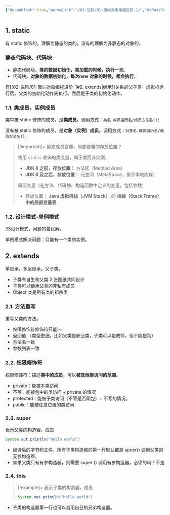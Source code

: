 ```yaml
---
{"dg-publish":true,"permalink":"/02-进阶/01-面向对象编程进阶-1/","dgPassFrontmatter":true}
---
```



## 1. static

有 static 修饰的。理解为静态的类的，没有的理解为非静态的对象的。

### 静态代码块、代码块
- 静态代码块。**类的数据初始化，类加载的时候，执行一次**。
- 代码块。**对象的数据初始化，每次new 对象的时候，都会执行**。

有[[02-进阶/01-面向对象编程进阶-1#2. extends\|继承]]关系的父子类。虚拟机运行后，父类的初始化动作先执行。然后是子类的初始化动作。


### 1.1. 类成员，实例成员

类中被 static 修饰的成员。是**类成员**。调用方式：`类名.成员遍历名/成员方法名();`

没有被 static 修饰的成员，是**对象（实例）成员**。调用方式：`对象名.成员遍历名/成员方法名();`

> [!important]+ 静态成员变量，局部变量的存放位置？
> 
> 使用 `static` 修饰的类变量，属于类而非实例。
> - **JDK 8 之前，存放位置：** 方法区（Method Area）
> - **JDK 8 及之后，存放位置：** 元空间（MetaSpace，属于本地内存）
> 
> 局部变量（在方法、代码块、构造函数中定义的变量，包括参数）
> - 存放位置： **Java 虚拟机栈（JVM Stack）** 的 **栈帧（Stack Frame）中的局部变量表**

### 1.2. 设计模式-单例模式

23设计模式，问题的最优解。

单例模式解决问题：只能有一个类的实例。

## 2. extends

单继承，多层继承。父子类。

- 子类有自生和父类 2 张图纸共同设计
- 子类可以继承父类的非私有成员
- Object 类是所有类的祖宗类

### 2.1. 方法重写

重写父类的方法。
- 权限修饰符修饰符只能>=
- 返回值 （类型更细，比如父类是职业类，子类可以是教师，但不能是狗）
- 方法名一致
- 参数列表一致

### 2.2. 权限修饰符 

权限修饰符：描述**类中的成员**，可以**被其他类访问的范围**。

- private：能被本类访问
- 不写：能被包中的类访问 + private 的情况
- protected：能被子类访问（不管是否同包）+ 不写的情况。
- public：能被任意位置的类访问


### 2.3. super

表示父类的构造器，成员
```Java
System.out.println("hello world")
```

- 编译后的字节码文件，所有子类构造器的第一行默认都是 spuer() 调用父类的无参构造器。
- 如果父类只有有参构造器，则需要 super () 调用有参构造器，必须的吗？不是

### 2.4. this

> [!example]+ 表示子类的构造器，成员
> ```Java
> System.out.println("hello world")
> ```

- 子类的构造器第一行也可以调用自己的兄弟构造器。



